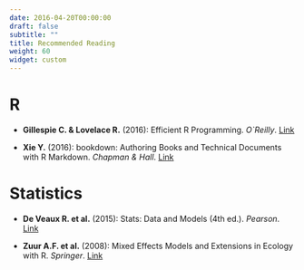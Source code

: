 ```yaml
---
date: 2016-04-20T00:00:00
draft: false
subtitle: ""
title: Recommended Reading
weight: 60
widget: custom
---
```


# R

- **Gillespie C. & Lovelace R.** (2016): Efficient R Programming. *O`Reilly*. [Link](https://csgillespie.github.io/efficientR/)

- **Xie Y.** (2016): bookdown: Authoring Books and Technical Documents with R Markdown. *Chapman & Hall*. [Link](https://bookdown.org/yihui/bookdown/)

# Statistics

- **De Veaux R. et al.** (2015): Stats: Data and Models (4th ed.). *Pearson*. [Link](http://www.pearson.com.au/products/D-G-Deveaux-Velleman/Stats-Data-and-Models-Global-Edition/9781292101637?R=9781292101637)

- **Zuur A.F. et al.** (2008): Mixed Effects Models and Extensions in Ecology with R. *Springer*. [Link](http://www.springer.com/de/book/9780387874579)
